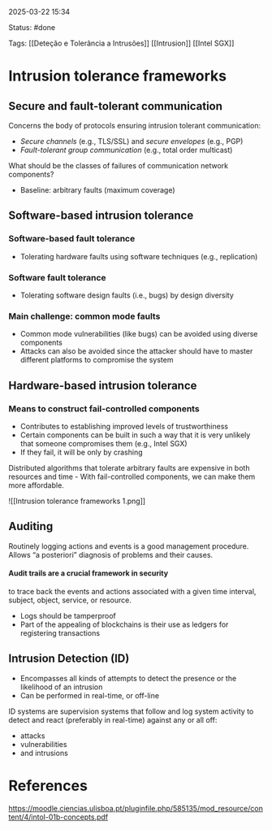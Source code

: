 2025-03-22 15:34

Status: #done 

Tags: [[Deteção e Tolerância a Intrusões]] [[Intrusion]] [[Intel SGX]] 

# Intrusion tolerance frameworks

## Secure and fault-tolerant communication

Concerns the body of protocols ensuring intrusion tolerant communication:
- *Secure channels* (e.g., TLS/SSL) and *secure envelopes* (e.g., PGP)
- *Fault-tolerant group communication* (e.g., total order multicast)

What should be the classes of failures of communication network components?
- Baseline: arbitrary faults (maximum coverage)

## Software-based intrusion tolerance

### Software-based fault tolerance
- Tolerating hardware faults using software techniques (e.g., replication)

### Software fault tolerance
- Tolerating software design faults (i.e., bugs) by design diversity

### Main challenge: **common mode faults**
- Common mode vulnerabilities (like bugs) can be avoided using diverse components
- Attacks can also be avoided since the attacker should have to master different platforms to compromise the system

## Hardware-based intrusion tolerance

### Means to construct fail-controlled components
- Contributes to establishing improved levels of trustworthiness
- Certain components can be built in such a way that it is very unlikely that someone compromises them (e.g., Intel SGX)
- If they fail, it will be only by crashing 

Distributed algorithms that tolerate arbitrary faults are expensive in both resources and time - With fail-controlled components, we can make them more affordable.

![[Intrusion tolerance frameworks 1.png]]

## Auditing

Routinely logging actions and events is a good management procedure.
Allows “a posteriori” diagnosis of problems and their causes.

#### Audit trails are a crucial framework in security
to trace back the events and actions associated with a given time interval, subject, object, service, or resource.
- Logs should be tamperproof
- Part of the appealing of blockchains is their use as ledgers for registering transactions

## Intrusion Detection (ID)

- Encompasses all kinds of attempts to detect the presence or the likelihood of an intrusion
- Can be performed in real-time, or off-line

ID systems are supervision systems that follow and log system activity to detect and react (preferably in real-time) against any or all off:
- attacks
- vulnerabilities
- and intrusions

# References

https://moodle.ciencias.ulisboa.pt/pluginfile.php/585135/mod_resource/content/4/intol-01b-concepts.pdf